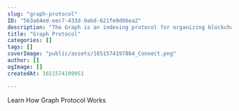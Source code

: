 ```yaml
---
slug: "graph-protocol"
ID: "563a64ed-eec7-433d-9abd-621fe0d06ea2"
description: "The Graph is an indexing protocol for organizing blockchain data and making it easily accessible with GraphQL."
title: "Graph Protocol"
categories: []
tags: []
coverImage: "public/assets/1651574197864_Connect.png"
author: []
ogImage: []
createdAt: 1651574199951

---
```

Learn How Graph Protocol Works